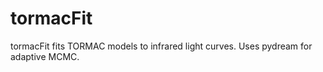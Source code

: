 # tormacFit
tormacFit fits TORMAC models to infrared light curves. Uses pydream for adaptive MCMC. 

